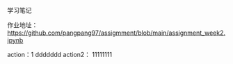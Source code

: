 学习笔记

作业地址：https://github.com/pangpang97/assigmment/blob/main/assignment_week2.ipynb


action：1 ddddddd
action2： 11111111